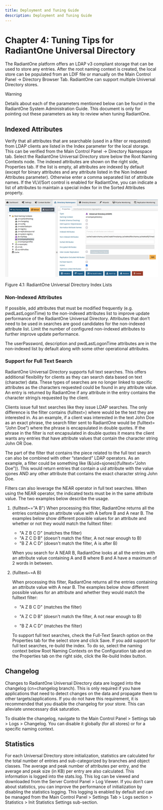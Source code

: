 ```yaml
---
title: Deployment and Tuning Guide
description: Deployment and Tuning Guide
---
```


# Chapter 4: Tuning Tips for RadiantOne Universal Directory

The RadiantOne platform offers an LDAP v3 compliant storage that can be used to store any entries. After the root naming context is created, the local store can be populated from an LDIF file or manually on the Main Control Panel -> Directory Browser Tab. RadiantOne can support multiple Universal Directory stores. 

>[!warning] 
>Details about each of the parameters mentioned below can be found in the RadiantOne System Administration Guide. This document is only for pointing out these parameters as key to review when tuning RadiantOne.

## Indexed Attributes

Verify that all attributes that are searchable (used in a filter or requested) from LDAP clients are listed in the Index parameter for the local storage. This can be verified from the Main Control Panel -> Directory Namespace tab. Select the RadiantOne Universal Directory store below the Root Naming Contexts node. The indexed attributes are shown on the right side, Properties tab. If the list is empty, all attributes are indexed by default (except for binary attributes and any attribute listed in the Non Indexed Attributes parameter). Otherwise enter a comma separated list of attribute names. If the VLV/Sort control is enabled for RadiantOne, you can indicate a list of attributes to maintain a special index for in the Sorted Attributes property.

![An image showing ](Media/Image4.1.jpg)
 
Figure 4.1: RadiantOne Universal Directory Index Lists

### Non-Indexed Attributes

If possible, add attributes that must be modified frequently (e.g. pwdLastLogonTime) to the non-indexed attributes list to improve update performance of the RadiantOne Universal Directory. Attributes that don’t need to be used in searches are good candidates for the non-indexed attribute list. Limit the number of configured non-indexed attributes to further improve update performance.

The userPassword, description and pwdLastLogonTime attributes are in the non-indexed list by default along with some other operational attributes.

### Support for Full Text Search

RadiantOne Universal Directory supports full text searches. This offers additional flexibility for clients as they can search data based on text (character) data. These types of searches are no longer linked to specific attributes as the characters requested could be found in any attribute value. An entry is returned by RadiantOne if any attribute in the entry contains the character string/s requested by the client.

Clients issue full text searches like they issue LDAP searches. The only difference is the filter contains (fulltext=<value>) where <value> would be the text they are interested in. As an example, if a client was interested in the text John Doe as an exact phrase, the search filter sent to RadiantOne would be (fulltext= “John Doe”) where the phrase is encapsulated in double quotes. If the phrase in the filter is not encapsulated in double quotes it means the client wants any entries that have attribute values that contain the character string John OR Doe.

The part of the filter that contains the piece related to the full text search can also be combined with other “standard” LDAP operators. As an example, a filter could be something like (&(uid=sjones)(fulltext=”John Doe”)). This would return entries that contain a uid attribute with the value sjones AND any other attribute that contains the exact character string John Doe.

Filters can also leverage the NEAR operator in full text searches. When using the NEAR operator, the indicated texts must be in the same attribute value. The two examples below describe the usage.

1. (fulltext~="A B")
When processing this filter, RadiantOne returns all the entries containing an attribute value with A before B and A near B. The examples below show different possible values for an attribute and whether or not they would match the fulltext filter: 
	-	"A Z B C D" (matches the filter)
	-	"A Z C D B" (doesn't match the filter, A not near enough to B)
	-	"B Z A C D" (doesn't match the filter, A is after B)

	When you search for A NEAR B, RadiantOne looks at all the entries with an attribute value containing A and B where B and A have a maximum of 2 words in between.

2. (fulltext~=A B)

	When processing this filter, RadiantOne returns all the entries containing an attribute value with A near B. The examples below show different possible values for an attribute and whether they would match the fulltext filter:

	-	"A Z B C D" (matches the filter)

	-	"A Z C D B" (doesn't match the filter, A not near enough to B)

	-	"B Z A C D" (matches the filter)

	To support full text searches, check the Full-Text Search option on the Properties tab for the select store and click Save. If you add support for full text searches, re-build the index. To do so, select the naming context below Root Naming Contexts on the Configuration tab and on the Properties tab on the right side, click the Re-build Index button.

## Changelog

Changes to RadiantOne Universal Directory data are logged into the changelog (cn=changelog branch). This is only required if you have applications that need to detect changes on the data and propagate them to other targets/applications. If you do not have this requirement, it is recommended that you disable the changelog for your store. This can alleviate unnecessary disk saturation.

To disable the changelog, navigate to the Main Control Panel > Settings tab > Logs > Changelog. You can disable it globally (for all stores) or for a specific naming context.

## Statistics

For each Universal Directory store initialization, statistics are calculated for the total number of entries and sub-categorized by branches and object classes. The average and peak number of attributes per entry, and the average and peak size (in KB) per entry are also calculated. This information is logged into the stats.log. This log can be viewed and downloaded from the Server Control Panel > Log Viewer. If you don’t care about statistics, you can improve the performance of initialization by disabling the statistics logging. This logging is enabled by default and can be managed from the Main Control Panel > Settings Tab > Logs section > Statistics > Init Statistics Settings sub-section.
